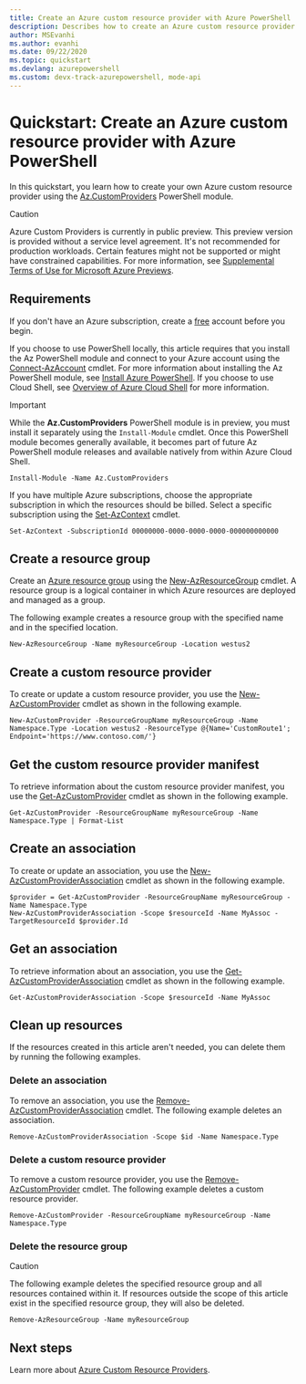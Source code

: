 ```yaml
---
title: Create an Azure custom resource provider with Azure PowerShell
description: Describes how to create an Azure custom resource provider with Azure PowerShell
author: MSEvanhi
ms.author: evanhi
ms.date: 09/22/2020
ms.topic: quickstart
ms.devlang: azurepowershell
ms.custom: devx-track-azurepowershell, mode-api
---
```


# Quickstart: Create an Azure custom resource provider with Azure PowerShell

In this quickstart, you learn how to create your own Azure custom resource provider using the
[Az.CustomProviders](/powershell/module/az.customproviders) PowerShell module.

> [!CAUTION]
> Azure Custom Providers is currently in public preview. This preview version is provided without a
> service level agreement. It's not recommended for production workloads. Certain features might not
> be supported or might have constrained capabilities. For more information, see
> [Supplemental Terms of Use for Microsoft Azure Previews](https://azure.microsoft.com/support/legal/preview-supplemental-terms/).

## Requirements

If you don't have an Azure subscription, create a [free](https://azure.microsoft.com/free/) account
before you begin.

If you choose to use PowerShell locally, this article requires that you install the Az PowerShell
module and connect to your Azure account using the
[Connect-AzAccount](/powershell/module/az.accounts/connect-azaccount) cmdlet. For more information
about installing the Az PowerShell module, see
[Install Azure PowerShell](/powershell/azure/install-az-ps). If you choose to use Cloud Shell, see
[Overview of Azure Cloud Shell](../../cloud-shell/overview.md) for
more information.

> [!IMPORTANT]
> While the **Az.CustomProviders** PowerShell module is in preview, you must install it separately using
> the `Install-Module` cmdlet. Once this PowerShell module becomes generally available, it becomes
> part of future Az PowerShell module releases and available natively from within Azure Cloud Shell.

```azurepowershell-interactive
Install-Module -Name Az.CustomProviders
```

If you have multiple Azure subscriptions, choose the appropriate subscription in which the resources
should be billed. Select a specific subscription using the
[Set-AzContext](/powershell/module/az.accounts/set-azcontext) cmdlet.

```azurepowershell-interactive
Set-AzContext -SubscriptionId 00000000-0000-0000-0000-000000000000
```

## Create a resource group

Create an [Azure resource group](../../azure-resource-manager/management/overview.md)
using the [New-AzResourceGroup](/powershell/module/az.resources/new-azresourcegroup)
cmdlet. A resource group is a logical container in which Azure resources are deployed and managed as
a group.

The following example creates a resource group with the specified name and in the specified location.

```azurepowershell-interactive
New-AzResourceGroup -Name myResourceGroup -Location westus2
```

## Create a custom resource provider

To create or update a custom resource provider, you use the
[New-AzCustomProvider](/powershell/module/az.customproviders/new-azcustomprovider) cmdlet as shown
in the following example.

```azurepowershell-interactive
New-AzCustomProvider -ResourceGroupName myResourceGroup -Name Namespace.Type -Location westus2 -ResourceType @{Name='CustomRoute1'; Endpoint='https://www.contoso.com/'}
```

## Get the custom resource provider manifest

To retrieve information about the custom resource provider manifest, you use the
[Get-AzCustomProvider](/powershell/module/az.customproviders/get-azcustomprovider) cmdlet as shown
in the following example.

```azurepowershell-interactive
Get-AzCustomProvider -ResourceGroupName myResourceGroup -Name Namespace.Type | Format-List
```

## Create an association

To create or update an association, you use the
[New-AzCustomProviderAssociation](/powershell/module/az.customproviders/new-azcustomproviderassociation)
cmdlet as shown in the following example.

```azurepowershell-interactive
$provider = Get-AzCustomProvider -ResourceGroupName myResourceGroup -Name Namespace.Type
New-AzCustomProviderAssociation -Scope $resourceId -Name MyAssoc -TargetResourceId $provider.Id
```

## Get an association

To retrieve information about an association, you use the
[Get-AzCustomProviderAssociation](/powershell/module/az.customproviders/get-azcustomproviderassociation)
cmdlet as shown in the following example.

```azurepowershell-interactive
Get-AzCustomProviderAssociation -Scope $resourceId -Name MyAssoc
```

## Clean up resources

If the resources created in this article aren't needed, you can delete them by running the following
examples.

### Delete an association

To remove an association, you use the
[Remove-AzCustomProviderAssociation](/powershell/module/az.customproviders/remove-azcustomproviderassociation)
cmdlet. The following example deletes an association.

```azurepowershell
Remove-AzCustomProviderAssociation -Scope $id -Name Namespace.Type
```

### Delete a custom resource provider

To remove a custom resource provider, you use the
[Remove-AzCustomProvider](/powershell/module/az.customproviders/remove-azcustomprovider)
cmdlet. The following example deletes a custom resource provider.

```azurepowershell-interactive
Remove-AzCustomProvider -ResourceGroupName myResourceGroup -Name Namespace.Type
```

### Delete the resource group

> [!CAUTION]
> The following example deletes the specified resource group and all resources contained within it.
> If resources outside the scope of this article exist in the specified resource group, they will
> also be deleted.

```azurepowershell-interactive
Remove-AzResourceGroup -Name myResourceGroup
```

## Next steps

Learn more about [Azure Custom Resource Providers](overview.md).
